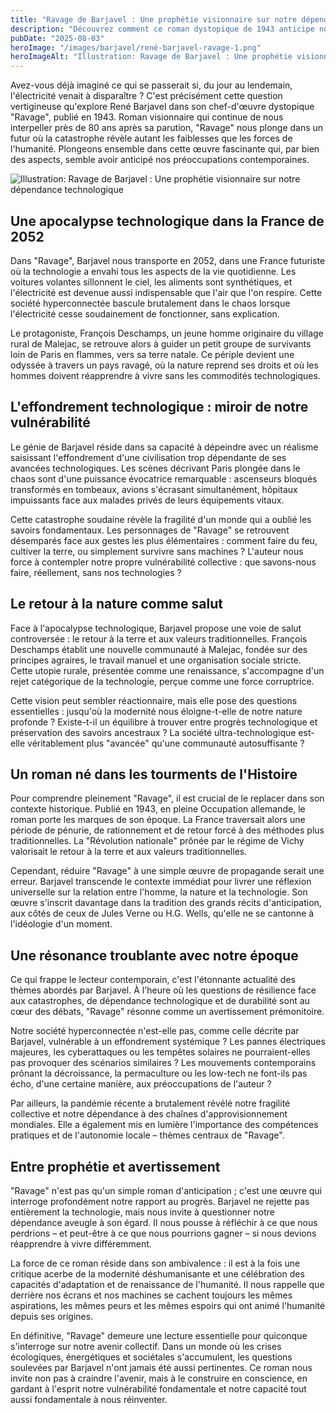 ```yaml
---
title: "Ravage de Barjavel : Une prophétie visionnaire sur notre dépendance technologique"
description: "Découvrez comment ce roman dystopique de 1943 anticipe nos préoccupations actuelles sur la fragilité de notre civilisation hyperconnectée."
pubDate: "2025-08-03"
heroImage: "/images/barjavel/rené-barjavel-ravage-1.png"
heroImageAlt: "Illustration: Ravage de Barjavel : Une prophétie visionnaire sur notre dépendance technologique"
---
```


Avez-vous déjà imaginé ce qui se passerait si, du jour au lendemain, l'électricité venait à disparaître ? C'est précisément cette question vertigineuse qu'explore René Barjavel dans son chef-d'œuvre dystopique "Ravage", publié en 1943. Roman visionnaire qui continue de nous interpeller près de 80 ans après sa parution, "Ravage" nous plonge dans un futur où la catastrophe révèle autant les faiblesses que les forces de l'humanité. Plongeons ensemble dans cette œuvre fascinante qui, par bien des aspects, semble avoir anticipé nos préoccupations contemporaines.


![Illustration: Ravage de Barjavel : Une prophétie visionnaire sur notre dépendance technologique](/images/barjavel/rené-barjavel-ravage-2.png)


## Une apocalypse technologique dans la France de 2052

Dans "Ravage", Barjavel nous transporte en 2052, dans une France futuriste où la technologie a envahi tous les aspects de la vie quotidienne. Les voitures volantes sillonnent le ciel, les aliments sont synthétiques, et l'électricité est devenue aussi indispensable que l'air que l'on respire. Cette société hyperconnectée bascule brutalement dans le chaos lorsque l'électricité cesse soudainement de fonctionner, sans explication. 

Le protagoniste, François Deschamps, un jeune homme originaire du village rural de Malejac, se retrouve alors à guider un petit groupe de survivants loin de Paris en flammes, vers sa terre natale. Ce périple devient une odyssée à travers un pays ravagé, où la nature reprend ses droits et où les hommes doivent réapprendre à vivre sans les commodités technologiques.

## L'effondrement technologique : miroir de notre vulnérabilité

Le génie de Barjavel réside dans sa capacité à dépeindre avec un réalisme saisissant l'effondrement d'une civilisation trop dépendante de ses avancées technologiques. Les scènes décrivant Paris plongée dans le chaos sont d'une puissance évocatrice remarquable : ascenseurs bloqués transformés en tombeaux, avions s'écrasant simultanément, hôpitaux impuissants face aux malades privés de leurs équipements vitaux.

Cette catastrophe soudaine révèle la fragilité d'un monde qui a oublié les savoirs fondamentaux. Les personnages de "Ravage" se retrouvent désemparés face aux gestes les plus élémentaires : comment faire du feu, cultiver la terre, ou simplement survivre sans machines ? L'auteur nous force à contempler notre propre vulnérabilité collective : que savons-nous faire, réellement, sans nos technologies ?

## Le retour à la nature comme salut

Face à l'apocalypse technologique, Barjavel propose une voie de salut controversée : le retour à la terre et aux valeurs traditionnelles. François Deschamps établit une nouvelle communauté à Malejac, fondée sur des principes agraires, le travail manuel et une organisation sociale stricte. Cette utopie rurale, présentée comme une renaissance, s'accompagne d'un rejet catégorique de la technologie, perçue comme une force corruptrice.

Cette vision peut sembler réactionnaire, mais elle pose des questions essentielles : jusqu'où la modernité nous éloigne-t-elle de notre nature profonde ? Existe-t-il un équilibre à trouver entre progrès technologique et préservation des savoirs ancestraux ? La société ultra-technologique est-elle véritablement plus "avancée" qu'une communauté autosuffisante ?

## Un roman né dans les tourments de l'Histoire

Pour comprendre pleinement "Ravage", il est crucial de le replacer dans son contexte historique. Publié en 1943, en pleine Occupation allemande, le roman porte les marques de son époque. La France traversait alors une période de pénurie, de rationnement et de retour forcé à des méthodes plus traditionnelles. La "Révolution nationale" prônée par le régime de Vichy valorisait le retour à la terre et aux valeurs traditionnelles.

Cependant, réduire "Ravage" à une simple œuvre de propagande serait une erreur. Barjavel transcende le contexte immédiat pour livrer une réflexion universelle sur la relation entre l'homme, la nature et la technologie. Son œuvre s'inscrit davantage dans la tradition des grands récits d'anticipation, aux côtés de ceux de Jules Verne ou H.G. Wells, qu'elle ne se cantonne à l'idéologie d'un moment.

## Une résonance troublante avec notre époque

Ce qui frappe le lecteur contemporain, c'est l'étonnante actualité des thèmes abordés par Barjavel. À l'heure où les questions de résilience face aux catastrophes, de dépendance technologique et de durabilité sont au cœur des débats, "Ravage" résonne comme un avertissement prémonitoire.

Notre société hyperconnectée n'est-elle pas, comme celle décrite par Barjavel, vulnérable à un effondrement systémique ? Les pannes électriques majeures, les cyberattaques ou les tempêtes solaires ne pourraient-elles pas provoquer des scénarios similaires ? Les mouvements contemporains prônant la décroissance, la permaculture ou les low-tech ne font-ils pas écho, d'une certaine manière, aux préoccupations de l'auteur ?

Par ailleurs, la pandémie récente a brutalement révélé notre fragilité collective et notre dépendance à des chaînes d'approvisionnement mondiales. Elle a également mis en lumière l'importance des compétences pratiques et de l'autonomie locale – thèmes centraux de "Ravage".

## Entre prophétie et avertissement

"Ravage" n'est pas qu'un simple roman d'anticipation ; c'est une œuvre qui interroge profondément notre rapport au progrès. Barjavel ne rejette pas entièrement la technologie, mais nous invite à questionner notre dépendance aveugle à son égard. Il nous pousse à réfléchir à ce que nous perdrions – et peut-être à ce que nous pourrions gagner – si nous devions réapprendre à vivre différemment.

La force de ce roman réside dans son ambivalence : il est à la fois une critique acerbe de la modernité déshumanisante et une célébration des capacités d'adaptation et de renaissance de l'humanité. Il nous rappelle que derrière nos écrans et nos machines se cachent toujours les mêmes aspirations, les mêmes peurs et les mêmes espoirs qui ont animé l'humanité depuis ses origines.

En définitive, "Ravage" demeure une lecture essentielle pour quiconque s'interroge sur notre avenir collectif. Dans un monde où les crises écologiques, énergétiques et sociétales s'accumulent, les questions soulevées par Barjavel n'ont jamais été aussi pertinentes. Ce roman nous invite non pas à craindre l'avenir, mais à le construire en conscience, en gardant à l'esprit notre vulnérabilité fondamentale et notre capacité tout aussi fondamentale à nous réinventer.